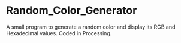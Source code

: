 # Random_Color_Generator
A small program to generate a random color and display its RGB and Hexadecimal values.  Coded in Processing.
